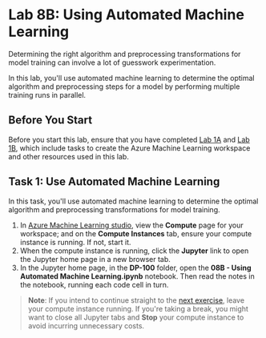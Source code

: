 # Lab 8B: Using Automated Machine Learning

Determining the right algorithm and preprocessing transformations for model training can involve a lot of guesswork experimentation.

In this lab, you'll use automated machine learning to determine the optimal algorithm and preprocessing steps for a model by performing multiple training runs in parallel.

## Before You Start

Before you start this lab, ensure that you have completed [Lab 1A](Lab01A.md) and [Lab 1B](Lab01B.md), which include tasks to create the Azure Machine Learning workspace and other resources used in this lab.

## Task 1: Use Automated Machine Learning

In this task, you'll use automated machine learning to determine the optimal algorithm and preprocessing transformations for model training.

1. In [Azure Machine Learning studio](https://ml.azure.com), view the **Compute** page for your workspace; and on the **Compute Instances** tab, ensure your compute instance is running. If not, start it.
2. When the compute instance is running, click the **Jupyter** link to open the Jupyter home page in a new browser tab.
3. In the Jupyter home page, in the **DP-100** folder, open the **08B - Using Automated Machine Learning.ipynb** notebook. Then read the notes in the notebook, running each code cell in turn.

> **Note**: If you intend to continue straight to the [next exercise](Lab09A.md), leave your compute instance running. If you're taking a break, you might want to close all Jupyter tabs and **Stop** your compute instance to avoid incurring unnecessary costs.
